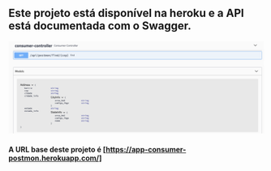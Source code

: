 ## Este projeto está disponível na heroku e a API está documentada com o Swagger.

![Abaixo está a representação da documentação da API com o SWAGGER](https://github.com/muriloalvesdev/ConsumerApiPostmonExample/blob/master/src/main/resources/documention-api-oficial/doc.png)


#### A URL base deste projeto é [https://app-consumer-postmon.herokuapp.com/]

